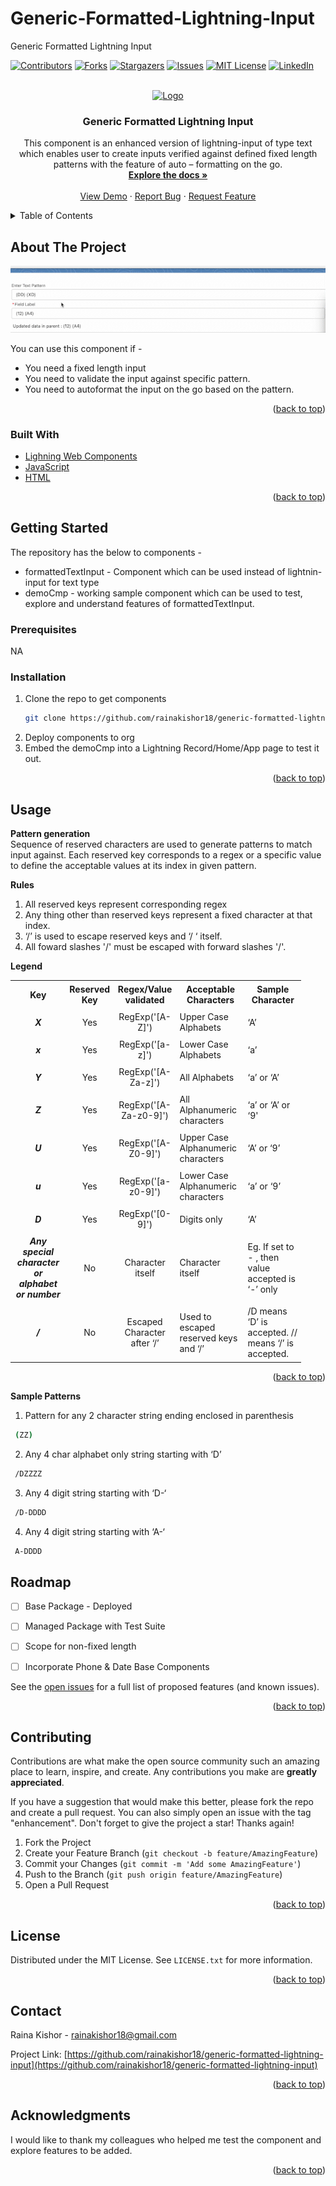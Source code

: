 # Generic-Formatted-Lightning-Input
Generic Formatted Lightning Input
<div id="top"></div>




<!-- PROJECT SHIELDS -->
<!--
*** I'm using markdown "reference style" links for readability.
*** Reference links are enclosed in brackets [ ] instead of parentheses ( ).
*** See the bottom of this document for the declaration of the reference variables
*** for contributors-url, forks-url, etc. This is an optional, concise syntax you may use.
*** https://www.markdownguide.org/basic-syntax/#reference-style-links
-->
[![Contributors][contributors-shield]][contributors-url]
[![Forks][forks-shield]][forks-url]
[![Stargazers][stars-shield]][stars-url]
[![Issues][issues-shield]][issues-url]
[![MIT License][license-shield]][license-url]
[![LinkedIn][linkedin-shield]][linkedin-url]



<!-- PROJECT LOGO -->
<br />
<div align="center">
  <a href="https://github.com/rainakishor18/generic-formatted-lightning-input">
    <img src="https://github.com/gilbarbara/logos/blob/master/logos/git-icon.svg" alt="Logo" width="80" height="80">
  </a>

<h3 align="center">Generic Formatted Lightning Input</h3>

  <p align="center">
    This component is an enhanced version of lightning-input of type text which enables user to create inputs verified against defined fixed length patterns with the feature of auto – formatting on the go. 
    <br />
    <a href="https://github.com/rainakishor18/generic-formatted-lightning-input"><strong>Explore the docs »</strong></a>
    <br />
    <br />
    <a href="https://github.com/rainakishor18/generic-formatted-lightning-input/blob/main/assets/genericFornattedInputDemoGIF_AdobeCreativeCloudExpress.gif">View Demo</a>
    ·
    <a href="https://github.com/rainakishor18/generic-formatted-lightning-input/issues">Report Bug</a>
    ·
    <a href="https://github.com/rainakishor18/generic-formatted-lightning-input/issues">Request Feature</a>
  </p>
</div>



<!-- TABLE OF CONTENTS -->
<details>
  <summary>Table of Contents</summary>
  <ol>
    <li>
      <a href="#about-the-project">About The Project</a>
      <ul>
        <li><a href="#built-with">Built With</a></li>
      </ul>
    </li>
    <li>
      <a href="#getting-started">Getting Started</a>
      <ul>
        <li><a href="#prerequisites">Prerequisites</a></li>
        <li><a href="#installation">Installation</a></li>
      </ul>
    </li>
    <li><a href="#usage">Usage</a></li>
    <li><a href="#roadmap">Roadmap</a></li>
    <li><a href="#contributing">Contributing</a></li>
    <li><a href="#license">License</a></li>
    <li><a href="#contact">Contact</a></li>
    <li><a href="#acknowledgments">Acknowledgments</a></li>
  </ol>
</details>



<!-- ABOUT THE PROJECT -->
## About The Project

<div align="center">
<img src="https://github.com/rainakishor18/generic-formatted-lightning-input/blob/main/assets/genericFornattedInputDemoGIF_AdobeCreativeCloudExpress.gif" alt="Screenshot" >
</div>


You can use this component if -
* You need a fixed length input
* You need to validate the input against specific pattern.
* You need to autoformat the input on the go based on the pattern.

<p align="right">(<a href="#top">back to top</a>)</p>



### Built With


* [Lighning Web Components](https://developer.salesforce.com/docs/component-library/documentation/lwc)
* [JavaScript](https://www.javascript.com)
* [HTML](https://developer.mozilla.org/en-US/docs/Web/HTML)

<p align="right">(<a href="#top">back to top</a>)</p>



<!-- GETTING STARTED -->
## Getting Started
The repository has the below to components - 
* formattedTextInput - Component which can be used instead of lightnin-input for text type 
* demoCmp - working sample component which can be used to test, explore and understand features of formattedTextInput.
### Prerequisites

NA


### Installation

1. Clone the repo to get components
   ```sh
   git clone https://github.com/rainakishor18/generic-formatted-lightning-input.git
   ```
2. Deploy components to org
3. Embed the demoCmp into a Lightning Record/Home/App page to test it out.
   

<p align="right">(<a href="#top">back to top</a>)</p>



<!-- USAGE EXAMPLES -->
## Usage

<b>Pattern generation</b></br>
Sequence of reserved characters are used to generate patterns to match input against. Each reserved key corresponds to a regex or a specific value to define the acceptable values at its index in given pattern.

<b>Rules</b></br>
1. All reserved keys represent corresponding regex
2. Any thing other than reserved keys represent a fixed character at that index.
3. ‘/’ is used to escape reserved keys and ‘/ ‘ itself.
4. All foward slashes '/' must be escaped with forward slashes '/'.

<b>Legend</b></br>
<div style="padding-right: 39px;">
            <table class="slds-m-left--small" style="border-style:inherit;">
                <tr class="slds-border--left slds-border--right slds-border--bottom slds-border--top" >
                    <th  style="padding:5px; border-style:inherit; text-align: center;">Key</th>
                    <th  style="padding:5px;  border-style:inherit;text-align: center;">Reserved Key</th>
                    <th  style="padding:5px;  border-style:inherit;text-align: center;">Regex/Value validated</th>
                    <th  style="padding:5px;  border-style:inherit;text-align: center;">Acceptable Characters</th>
                    <th  style="padding:5px;  border-style:inherit;text-align: center;">Sample Character</th>
                </tr>
                <tr class="slds-border--left slds-border--right slds-border--bottom slds-border--top">
                    <td style="padding:5px; text-align: center;border-style:inherit;padding: 5px; font-style: italic; font-weight: bold;">X</td>
                    <td style="padding:5px; text-align: center;border-style:inherit;" >Yes</td>
                    <td style="padding:5px; text-align: center;border-style:inherit;">RegExp('[A-Z]')</td>
                    <td style="padding:5px;border-style:inherit;">Upper Case Alphabets</td>
                    <td style="padding:5px;border-style:inherit; ">‘A’</td>
                </tr>
                <tr class="slds-border--left slds-border--right slds-border--bottom slds-border--top">
                    <td style="padding:5px; text-align: center;border-style:inherit;padding: 5px; font-style: italic; font-weight: bold;">x</td>
                    <td style="padding:5px; text-align: center;border-style:inherit;">Yes</td>
                    <td style="padding:5px; text-align: center;border-style:inherit;">RegExp('[a-z]')</td>
                    <td style="padding:5px;border-style:inherit;">Lower Case Alphabets</td>
                    <td style="padding:5px;border-style:inherit;border-style:inherit; ">‘a’</td>
                </tr>
                <tr class="slds-border--left slds-border--right slds-border--bottom slds-border--top">
                    <td style="padding:5px; text-align: center;border-style:inherit;padding: 5px; font-style: italic; font-weight: bold;">Y</td>
                    <td style="padding:5px; text-align: center;border-style:inherit;">Yes</td>
                    <td style="padding:5px; text-align: center;border-style:inherit;">RegExp('[A-Za-z]')</td>
                    <td style="padding:5px;border-style:inherit;">All Alphabets</td>
                    <td style="padding:5px;border-style:inherit; border-style:inherit;">‘a’ or ‘A’</td>
                </tr>
                <tr class="slds-border--left slds-border--right slds-border--bottom slds-border--top">
                    <td style="padding:5px; text-align: center;border-style:inherit;padding: 5px; font-style: italic; font-weight: bold;">Z</td>
                    <td style="padding:5px; text-align: center;border-style:inherit;">Yes</td>
                    <td style="padding:5px;text-align: center;border-style:inherit;">RegExp('[A-Za-z0-9]')</td>
                    <td style="padding:5px;border-style:inherit;">All Alphanumeric characters</td>
                    <td style="padding:5px;border-style:inherit; ">‘a’ or ‘A’ or ‘9'</td>
                </tr>
                <tr class="slds-border--left slds-border--right slds-border--bottom slds-border--top">
                    <td style="padding:5px; text-align: center;border-style:inherit;padding: 5px; font-style: italic; font-weight: bold;">U</td>
                    <td style="padding:5px; text-align: center;border-style:inherit;">Yes</td>
                    <td style="padding:5px;text-align: center;border-style:inherit;">RegExp('[A-Z0-9]')</td>
                    <td style="padding:5px;border-style:inherit;">Upper Case Alphanumeric characters</td>
                    <td style="padding:5px;border-style:inherit;border-style:inherit; ">‘A’ or ‘9’</td>
                </tr>
                <tr class="slds-border--left slds-border--right slds-border--bottom slds-border--top">
                    <td style="padding:5px; text-align: center;border-style:inherit;padding: 5px; font-style: italic; font-weight: bold;">u</td>
                    <td style="padding:5px; text-align: center;border-style:inherit;">Yes</td>
                    <td style="padding:5px;text-align: center;border-style:inherit;">RegExp('[a-z0-9]')</td>
                    <td style="padding:5px;border-style:inherit;">Lower Case Alphanumeric characters</td>
                    <td style="padding:5px;border-style:inherit; ">‘a’ or ‘9’</td>
                </tr>
                <tr class="slds-border--left slds-border--right slds-border--bottom slds-border--top">
                    <td style="padding:5px; text-align: center;border-style:inherit;padding: 5px; font-style: italic; font-weight: bold;">D</td>
                    <td style="padding:5px; text-align: center;border-style:inherit;">Yes</td>
                    <td style="padding:5px;text-align: center;border-style:inherit;">RegExp('[0-9]')</td>
                    <td style="padding:5px;border-style:inherit;">Digits only</td>
                    <td style="padding:5px;border-style:inherit; ">‘A’</td>
                </tr>
                <tr class="slds-border--left slds-border--right slds-border--bottom slds-border--top">
                    <td style="padding:5px; text-align: center;border-style:inherit;padding: 5px; font-style: italic; font-weight: bold;">Any special character or alphabet or number</td>
                    <td style="padding:5px; text-align: center;border-style:inherit;">No</td>
                    <td style="padding:5px;text-align: center;border-style:inherit;">Character itself</td>
                    <td style="padding:5px;border-style:inherit;">Character itself</td>
                    <td style="padding:5px;border-style:inherit; ">Eg. If set to - , then value accepted is ‘-’ only</td>
                </tr>
                <tr class="slds-border--left slds-border--right slds-border--bottom slds-border--top">
                    <td style="padding:5px; text-align: center;border-style:inherit;padding: 5px; font-style: italic; font-weight: bold;">/</td>
                    <td style="padding:5px; text-align: center;border-style:inherit;">No</td>
                    <td style="padding:5px;text-align: center;border-style:inherit;">Escaped Character after ‘/’</td>
                    <td style="padding:5px;border-style:inherit;">Used to escaped reserved keys and ‘/’</td>
                    <td style="padding:5px;border-style:inherit; ">/D means ‘D’ is accepted. // means ‘/’ is accepted.</td>
                </tr>
            </table>
        </div>



<p align="right">(<a href="#top">back to top</a>)</p>

<b>Sample Patterns</b></br>
1. Pattern for any 2 character string ending enclosed in parenthesis
```sh
 (ZZ)
```
2. Any 4 char alphabet only string starting with ‘D’
```sh
 /DZZZZ
```
3. Any 4 digit string starting with ‘D-‘
```sh
 /D-DDDD
```
4. Any 4 digit string starting with ‘A-‘
```sh
 A-DDDD
```



<!-- ROADMAP -->
## Roadmap

- [ ] Base Package - Deployed
- [ ] Managed Package with Test Suite
- [ ] Scope for non-fixed length
- [ ] Incorporate Phone & Date Base Components


See the [open issues](https://github.com/rainakishor18/generic-formatted-lightning-input/issues) for a full list of proposed features (and known issues).

<p align="right">(<a href="#top">back to top</a>)</p>



<!-- CONTRIBUTING -->
## Contributing

Contributions are what make the open source community such an amazing place to learn, inspire, and create. Any contributions you make are **greatly appreciated**.

If you have a suggestion that would make this better, please fork the repo and create a pull request. You can also simply open an issue with the tag "enhancement".
Don't forget to give the project a star! Thanks again!

1. Fork the Project
2. Create your Feature Branch (`git checkout -b feature/AmazingFeature`)
3. Commit your Changes (`git commit -m 'Add some AmazingFeature'`)
4. Push to the Branch (`git push origin feature/AmazingFeature`)
5. Open a Pull Request

<p align="right">(<a href="#top">back to top</a>)</p>



<!-- LICENSE -->
## License

Distributed under the MIT License. See `LICENSE.txt` for more information.

<p align="right">(<a href="#top">back to top</a>)</p>



<!-- CONTACT -->
## Contact

Raina Kishor - rainakishor18@gmail.com

Project Link: [https://github.com/rainakishor18/generic-formatted-lightning-input](https://github.com/rainakishor18/generic-formatted-lightning-input)

<p align="right">(<a href="#top">back to top</a>)</p>



<!-- ACKNOWLEDGMENTS -->
## Acknowledgments

I would like to thank my colleagues who helped me test the component and explore features to be added.



<p align="right">(<a href="#top">back to top</a>)</p>



<!-- MARKDOWN LINKS & IMAGES -->
<!-- https://www.markdownguide.org/basic-syntax/#reference-style-links -->
[contributors-shield]: https://img.shields.io/github/contributors/rainakishor18/generic-formatted-lightning-input.svg?style=for-the-badge
[contributors-url]: https://github.com/rainakishor18/generic-formatted-lightning-input/graphs/contributors
[forks-shield]: https://img.shields.io/github/forks/rainakishor18/generic-formatted-lightning-input.svg?style=for-the-badge
[forks-url]: https://github.com/rainakishor18/generic-formatted-lightning-input/network/members
[stars-shield]: https://img.shields.io/github/stars/rainakishor18/generic-formatted-lightning-input.svg?style=for-the-badge
[stars-url]: https://github.com/rainakishor18/generic-formatted-lightning-input/stargazers
[issues-shield]: https://img.shields.io/github/issues/rainakishor18/generic-formatted-lightning-input.svg?style=for-the-badge
[issues-url]: https://github.com/rainakishor18/generic-formatted-lightning-input/issues
[license-shield]: https://img.shields.io/github/license/rainakishor18/generic-formatted-lightning-input.svg?style=for-the-badge
[license-url]: https://github.com/rainakishor18/generic-formatted-lightning-input/blob/master/LICENSE.txt
[linkedin-shield]: https://img.shields.io/badge/-LinkedIn-black.svg?style=for-the-badge&logo=linkedin&colorB=555
[linkedin-url]: https://linkedin.com/in/raina-kishor-430692114
[product-screenshot]: images/screenshot.png
